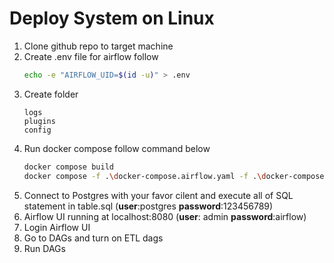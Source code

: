 # Deploy System on Linux

1. Clone github repo to target machine
2. Create .env file for airflow follow 
    ```sh
    echo -e "AIRFLOW_UID=$(id -u)" > .env
    ```
3. Create folder 
    ```
    logs
    plugins
    config
    ```
4. Run docker compose follow command below
    ```sh
    docker compose build
    docker compose -f .\docker-compose.airflow.yaml -f .\docker-compose.yaml up -d --build
    ```
5. Connect to Postgres with your favor cilent and execute all of SQL statement in table.sql (**user**:postgres **password**:123456789)
6. Airflow UI running at localhost:8080 (**user**: admin **password**:airflow)
7. Login Airflow UI 
8. Go to DAGs and turn on ETL dags
9. Run DAGs



